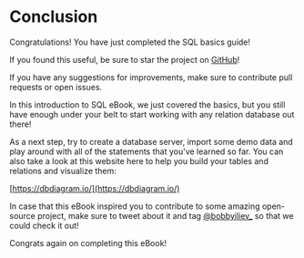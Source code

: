 # Conclusion

Congratulations! You have just completed the SQL basics guide!

If you found this useful, be sure to star the project on [GitHub](https://github.com/bobbyiliev/introduction-to-sql)!

If you have any suggestions for improvements, make sure to contribute pull requests or open issues.

In this introduction to SQL eBook, we just covered the basics, but you still have enough under your belt to start working with any relation database out there!

As a next step, try to create a database server, import some demo data and play around with all of the statements that you've learned so far. You can also take a look at this website here to help you build your tables and relations and visualize them:

[https://dbdiagram.io/](https://dbdiagram.io/)

In case that this eBook inspired you to contribute to some amazing open-source project, make sure to tweet about it and tag [@bobbyiliev_](https://twitter.com) so that we could check it out!

Congrats again on completing this eBook!